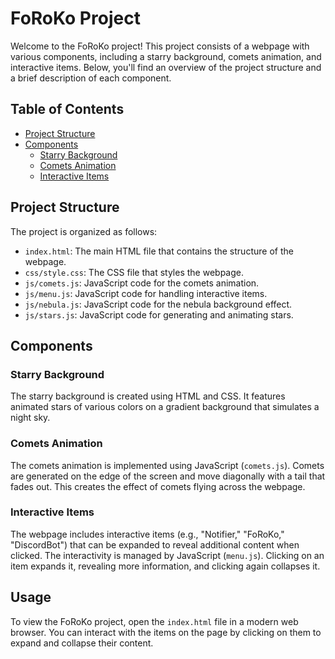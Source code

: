 # FoRoKo Project

Welcome to the FoRoKo project! This project consists of a webpage with various components, including a starry background, comets animation, and interactive items. Below, you'll find an overview of the project structure and a brief description of each component.

## Table of Contents

- [Project Structure](#project-structure)
- [Components](#components)
  - [Starry Background](#starry-background)
  - [Comets Animation](#comets-animation)
  - [Interactive Items](#interactive-items)

## Project Structure

The project is organized as follows:

- `index.html`: The main HTML file that contains the structure of the webpage.
- `css/style.css`: The CSS file that styles the webpage.
- `js/comets.js`: JavaScript code for the comets animation.
- `js/menu.js`: JavaScript code for handling interactive items.
- `js/nebula.js`: JavaScript code for the nebula background effect.
- `js/stars.js`: JavaScript code for generating and animating stars.

## Components

### Starry Background

The starry background is created using HTML and CSS. It features animated stars of various colors on a gradient background that simulates a night sky.

### Comets Animation

The comets animation is implemented using JavaScript (`comets.js`). Comets are generated on the edge of the screen and move diagonally with a tail that fades out. This creates the effect of comets flying across the webpage.

### Interactive Items

The webpage includes interactive items (e.g., "Notifier," "FoRoKo," "DiscordBot") that can be expanded to reveal additional content when clicked. The interactivity is managed by JavaScript (`menu.js`). Clicking on an item expands it, revealing more information, and clicking again collapses it.

## Usage

To view the FoRoKo project, open the `index.html` file in a modern web browser. You can interact with the items on the page by clicking on them to expand and collapse their content.